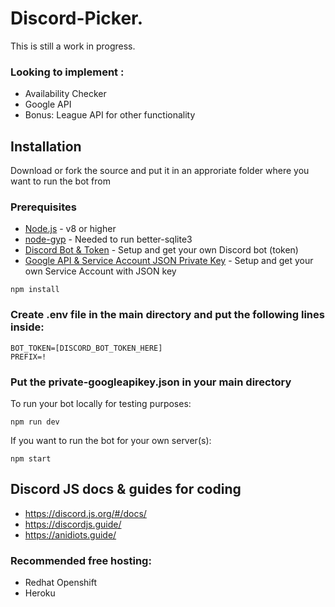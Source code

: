 # Discord-Picker.

This is still a work in progress.

### Looking to implement :
- Availability Checker
- Google API
- Bonus: League API for other functionality

## Installation

Download or fork the source and put it in an approriate folder where you want to run the bot from

### Prerequisites

* [Node.js](https://nodejs.org/en/) - v8 or higher
* [node-gyp](https://github.com/nodejs/node-gyp#installation) - Needed to run better-sqlite3
* [Discord Bot & Token](https://github.com/reactiflux/discord-irc/wiki/Creating-a-discord-bot-&-getting-a-token) - Setup and get your own Discord bot (token)
* [Google API & Service Account JSON Private Key](http://isd-soft.com/tech_blog/accessing-google-apis-using-service-account-node-js/) - Setup and get your own Service Account with JSON key

```
npm install
```

### Create .env file in the main directory and put the following lines inside:

```
BOT_TOKEN=[DISCORD_BOT_TOKEN_HERE]
PREFIX=!
```

### Put the private-googleapikey.json in your main directory

To run your bot locally for testing purposes:

```
npm run dev
```

If you want to run the bot for your own server(s):

```
npm start
```

## Discord JS docs & guides for coding
- https://discord.js.org/#/docs/
- https://discordjs.guide/
- https://anidiots.guide/

### Recommended free hosting:
- Redhat Openshift
- Heroku
